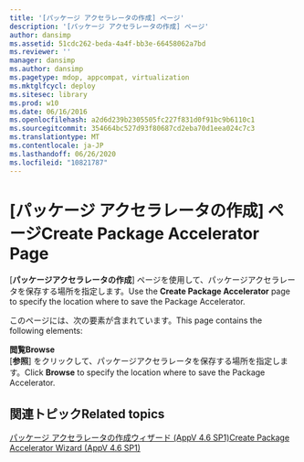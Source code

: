 ```yaml
---
title: '[パッケージ アクセラレータの作成] ページ'
description: '[パッケージ アクセラレータの作成] ページ'
author: dansimp
ms.assetid: 51cdc262-beda-4a4f-bb3e-66458062a7bd
ms.reviewer: ''
manager: dansimp
ms.author: dansimp
ms.pagetype: mdop, appcompat, virtualization
ms.mktglfcycl: deploy
ms.sitesec: library
ms.prod: w10
ms.date: 06/16/2016
ms.openlocfilehash: a2d6d239b2305505fc227f831d0f91bc9b6110c1
ms.sourcegitcommit: 354664bc527d93f80687cd2eba70d1eea024c7c3
ms.translationtype: MT
ms.contentlocale: ja-JP
ms.lasthandoff: 06/26/2020
ms.locfileid: "10821787"
---
```

# <span data-ttu-id="3f678-103">[パッケージ アクセラレータの作成] ページ</span><span class="sxs-lookup"><span data-stu-id="3f678-103">Create Package Accelerator Page</span></span>


<span data-ttu-id="3f678-104">[**パッケージアクセラレータの作成**] ページを使用して、パッケージアクセラレータを保存する場所を指定します。</span><span class="sxs-lookup"><span data-stu-id="3f678-104">Use the **Create Package Accelerator** page to specify the location where to save the Package Accelerator.</span></span>

<span data-ttu-id="3f678-105">このページには、次の要素が含まれています。</span><span class="sxs-lookup"><span data-stu-id="3f678-105">This page contains the following elements:</span></span>

<a href="" id="browse"></a>**<span data-ttu-id="3f678-106">閲覧</span><span class="sxs-lookup"><span data-stu-id="3f678-106">Browse</span></span>**  
<span data-ttu-id="3f678-107">[**参照**] をクリックして、パッケージアクセラレータを保存する場所を指定します。</span><span class="sxs-lookup"><span data-stu-id="3f678-107">Click **Browse** to specify the location where to save the Package Accelerator.</span></span>

## <span data-ttu-id="3f678-108">関連トピック</span><span class="sxs-lookup"><span data-stu-id="3f678-108">Related topics</span></span>


[<span data-ttu-id="3f678-109">パッケージ アクセラレータの作成ウィザード (AppV 4.6 SP1)</span><span class="sxs-lookup"><span data-stu-id="3f678-109">Create Package Accelerator Wizard (AppV 4.6 SP1)</span></span>](create-package-accelerator-wizard--appv-46-sp1-.md)

 

 





